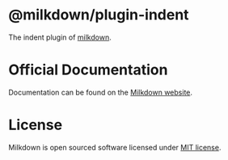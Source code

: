 # @milkdown/plugin-indent

The indent plugin of [milkdown](https://milkdown.dev/).

# Official Documentation

Documentation can be found on the [Milkdown website](https://milkdown.dev/plugin-indent).

# License

Milkdown is open sourced software licensed under [MIT license](https://github.com/Milkdown/milkdown/blob/main/LICENSE).
